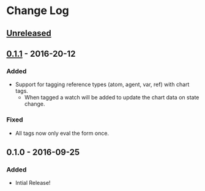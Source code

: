 # Change Log

## [Unreleased]

## [0.1.1] - 2016-20-12
### Added
- Support for tagging reference types (atom, agent, var, ref) with chart tags.
  * When tagged a watch will be added to update the chart data on state change.

### Fixed
- All tags now only eval the form once.

## 0.1.0 - 2016-09-25
### Added
- Intial Release!

[Unreleased]: https://github.com/your-name/data-scope/compare/0.1.1...HEAD
[0.1.1]: https://github.com/your-name/data-scope/compare/0.1.0...0.1.1

